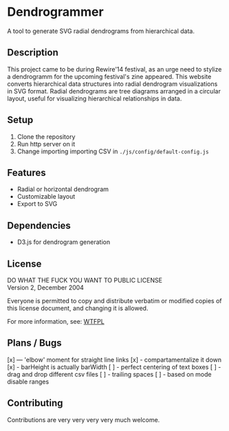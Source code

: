 # Dendrogrammer

A tool to generate SVG radial dendrograms from hierarchical data.

## Description

This project came to be during Rewire'14 festival, as an urge need to stylize a dendrogramm for the upcoming festival's zine appeared. This website converts hierarchical data structures into radial dendrogram visualizations in SVG format. Radial dendrograms are tree diagrams arranged in a circular layout, useful for visualizing hierarchical relationships in data.

## Setup

1. Clone the repository
2. Run http server on it
3. Change importing importing CSV in `./js/config/default-config.js`

## Features

- Radial or horizontal dendrogram
- Customizable layout
- Export to SVG

## Dependencies

- D3.js for dendrogram generation


## License

DO WHAT THE FUCK YOU WANT TO PUBLIC LICENSE  
Version 2, December 2004

Everyone is permitted to copy and distribute verbatim or modified copies of this license document, and changing it is allowed.

For more information, see: [WTFPL](http://www.wtfpl.net/)

## Plans / Bugs

[x] — 'elbow' moment for straight line links
[x] - compartamentalize it down
[x] - barHeight is actually barWidth
[ ] - perfect centering of text boxes
[ ] - drag and drop different csv files
[ ] - trailing spaces
[ ] - based on mode disable ranges


## Contributing

Contributions are very very very very much welcome.
